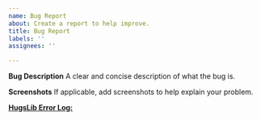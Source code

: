 ```yaml
---
name: Bug Report
about: Create a report to help improve.
title: Bug Report
labels: ''
assignees: ''

---
```


**Bug Description**
A clear and concise description of what the bug is.

**Screenshots**
If applicable, add screenshots to help explain your problem.

[**HugsLib Error Log:**](Paste_Link_Here)
